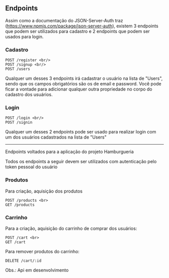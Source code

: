 ## Endpoints

Assim como a documentação do JSON-Server-Auth traz (https://www.npmjs.com/package/json-server-auth), existem 3 endpoints que podem ser utilizados para cadastro e 2 endpoints que podem ser usados para login.

### Cadastro

    POST /register <br/>
    POST /signup <br/>
    POST /users

Qualquer um desses 3 endpoints irá cadastrar o usuário na lista de "Users", sendo que os campos obrigatórios são os de email e password.
Você pode ficar a vontade para adicionar qualquer outra propriedade no corpo do cadastro dos usuários.

### Login

    POST /login <br/>
    POST /signin

Qualquer um desses 2 endpoints pode ser usado para realizar login com um dos usuários cadastrados na lista de "Users"

---

Endpoints voltados para a aplicação do projeto Hamburgueria

Todos os endpoints a seguir devem ser utilizados com autenticação pelo token pessoal do usuário

### Produtos

Para criação, aquisição dos produtos

    POST /products <br>
    GET /products

### Carrinho

Para a criação, aquisição do carrinho de comprar dos usuários:

    POST /cart <br>
    GET /cart

Para remover produtos do carrinho:

    DELETE /cart/:id

Obs.: Api em desenvolvimento
